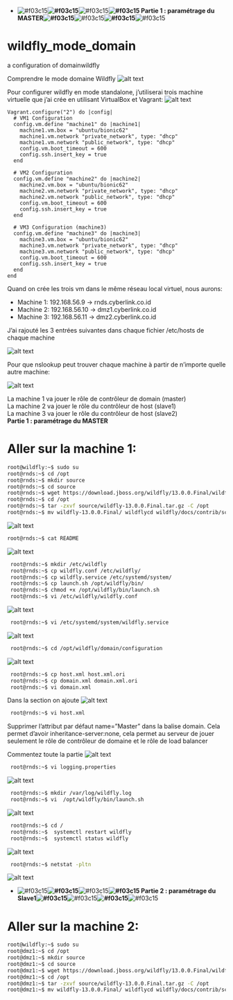 - ![#f03c15](images/css_images/f03c15.png)**![#f03c15](images/css_images/f03c15.png)**![#f03c15](images/css_images/f03c15.png)**![#f03c15](images/css_images/f03c15.png) **Partie 1 : paramétrage du MASTER**![#f03c15](images/css_images/f03c15.png)**![#f03c15](images/css_images/f03c15.png)**![#f03c15](images/css_images/f03c15.png)**![#f03c15](images/css_images/f03c15.png)
 
# wildfly_mode_domain
a configuration of domainwildfly

Comprendre le mode domaine Wildfly
![alt text](images/image1.png)

Pour configurer wildfly en mode standalone, j’utiliserai trois machine virtuelle que j’ai crée en utilisant VirtualBox et Vagrant:
![alt text](images/image2.png)
```
Vagrant.configure("2") do |config|
  # VM1 Configuration
  config.vm.define "machine1" do |machine1|
    machine1.vm.box = "ubuntu/bionic62"
    machine1.vm.network "private_network", type: "dhcp"
    machine1.vm.network "public_network", type: "dhcp"
	config.vm.boot_timeout = 600
    config.ssh.insert_key = true
  end

  # VM2 Configuration
  config.vm.define "machine2" do |machine2|
    machine2.vm.box = "ubuntu/bionic62"
    machine2.vm.network "private_network", type: "dhcp"
    machine2.vm.network "public_network", type: "dhcp"
	config.vm.boot_timeout = 600
    config.ssh.insert_key = true
  end

  # VM3 Configuration (machine3)
  config.vm.define "machine3" do |machine3|
    machine3.vm.box = "ubuntu/bionic62"
    machine3.vm.network "private_network", type: "dhcp"
	machine3.vm.network "public_network", type: "dhcp"
	config.vm.boot_timeout = 600
    config.ssh.insert_key = true
  end
end
```

Quand on crée les trois vm dans le même réseau  local virtuel, nous aurons: 
- Machine 1: 192.168.56.9 -> rnds.cyberlink.co.id
- Machine 2: 192.168.56.10 -> dmz1.cyberlink.co.id
- Machine 3: 192.168.56.11 -> dmz2.cyberlink.co.id

J’ai rajouté les 3 entrées suivantes dans chaque fichier /etc/hosts de chaque machine

![alt text](images/image3.png)

Pour que nslookup peut trouver chaque machine à partir de n’importe quelle autre machine:

![alt text](images/image4.png)

La machine 1 va jouer le rôle de contrôleur de domain (master)<br>
La machine 2 va jouer le rôle du contrôleur de host (slave1)<br>
La machine 3 va jouer le rôle du contrôleur de host (slave2)<br>
**Partie 1 : paramétrage du MASTER**
# Aller sur la machine 1:
```bash
root@wildfly:~$ sudo su
root@rnds:~$ cd /opt
root@rnds:~$ mkdir source
root@rnds:~$ cd source
root@rnds:~$ wget https://download.jboss.org/wildfly/13.0.0.Final/wildfly-13.0.0.Final.tar.gz
root@rnds:~$ cd /opt
root@rnds:~$ tar -zxvf source/wildfly-13.0.0.Final.tar.gz -C /opt
root@rnds:~$ mv wildfly-13.0.0.Final/ wildflycd wildfly/docs/contrib/scripts/systemd
```
![alt text](images/image5.png)

```bash
root@rnds:~$ cat README
```
![alt text](images/image6.png)
```bash
 root@rnds:~$ mkdir /etc/wildfly
 root@rnds:~$ cp wildfly.conf /etc/wildfly/
 root@rnds:~$ cp wildfly.service /etc/systemd/system/
 root@rnds:~$ cp launch.sh /opt/wildfly/bin/
 root@rnds:~$ chmod +x /opt/wildfly/bin/launch.sh
 root@rnds:~$ vi /etc/wildfly/wildfly.conf
```
![alt text](images/image7.png)
```bash
 root@rnds:~$ vi /etc/systemd/system/wildfly.service
```
![alt text](images/image8.png)
```bash
 root@rnds:~$ cd /opt/wildfly/domain/configuration
```
![alt text](images/image9.png)
```bash
 root@rnds:~$ cp host.xml host.xml.ori
 root@rnds:~$ cp domain.xml domain.xml.ori
 root@rnds:~$ vi domain.xml
```
Dans la section <server-groups> on ajoute 
![alt text](images/image10.png)

```bash
 root@rnds:~$ vi host.xml
```
Supprimer l’attribut par défaut name=”Master” dans la balise domain.
Cela permet d’avoir inheritance-server:none, cela permet au serveur de jouer seulement le rôle de contrôleur de domaine et le rôle de load balancer 

Commentez toute la partie <servers>
![alt text](images/image11.png)
```bash
 root@rnds:~$ vi logging.properties
```
![alt text](images/image12.png)
```bash
 root@rnds:~$ mkdir /var/log/wildfly.log
 root@rnds:~$ vi  /opt/wildfly/bin/launch.sh
```
![alt text](images/image13.png)
```bash
 root@rnds:~$ cd /
 root@rnds:~$  systemctl restart wildfly
 root@rnds:~$  systemctl status wildfly
```
![alt text](images/image14.png)
```bash
 root@rnds:~$ netstat -pltn
```
![alt text](images/image15.png)

- ![#f03c15](images/css_images/f03c15.png)**![#f03c15](images/css_images/f03c15.png)**![#f03c15](images/css_images/f03c15.png)**![#f03c15](images/css_images/f03c15.png) **Partie 2 : paramétrage du Slave1**![#f03c15](images/css_images/f03c15.png)**![#f03c15](images/css_images/f03c15.png)**![#f03c15](images/css_images/f03c15.png)**![#f03c15](images/css_images/f03c15.png)

# Aller sur la machine 2:
```bash
root@wildfly:~$ sudo su
root@dmz1:~$ cd /opt
root@dmz1:~$ mkdir source
root@dmz1:~$ cd source
root@dmz1:~$ wget https://download.jboss.org/wildfly/13.0.0.Final/wildfly-13.0.0.Final.tar.gz
root@dmz1:~$ cd /opt
root@dmz1:~$ tar -zxvf source/wildfly-13.0.0.Final.tar.gz -C /opt
root@dmz1:~$ mv wildfly-13.0.0.Final/ wildflycd wildfly/docs/contrib/scripts/systemd
```

